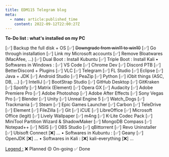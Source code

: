 ```yaml
---
title: EDM115 Telegram blog
meta:
  - name: article:published_time
    content: 2022-09-12T22:00:27Z
---
```


**To-Do list : what's installed on my PC**

[✅] Backup the full disk + OS
[✅] ~~Downgrade from win11 to win10~~
[✅] Go through installation
[✅] Link my Microsoft accounts
[✅] Remove Bloatwares (MacAfee, …)
[✅] Dual Boot : Install Kubuntu
[✅] Triple Boot : Install Kali
• Softwares in Windows :
[✅] VS Code
[✅] Chrome Dev
[✅] Discord PTB
[✅] BetterDiscord + Plugins
[✅] VLC
[✅] Telegram
[✅] FL Studio
[✅] Eclipse
[✅] Java + JDK
[✅] Android Studio
[✅] PeaZip
[✅] Python
[✅] iObit things (ASC, DB, …)
[✅] IntelliJ
[✅] BootStrap Studio
[✅] GitHub Desktop
[✅] GitKraken
[✅] Spotify
[✅] Matrix (Element)
[✅] Opera GX
[✅] Audacity
[✅] Adobe Premiere Pro
[✅] Adobe Photoshop
[✅] Adobe After Effects
[✅] Sony Vegas Pro
[✅] Blender
[✅] Unity
[✅] Unreal Engine 5
[✅] Watch_Dogs
[✅] Trackmania
[✅] Steam
[✅] Epic Games Launcher
[✅] Carbon
[✅] TeleDrive
[✅] Element
[✅] FileZilla
[✅] Git
[✅] iCUE
[✅] LibreOffice
[✅] Microsoft Office (legit)
[✅] Lively Wallpaper
[✅] m4ng
[✅] K-Lite Codec Pack
[✅] MiniTool Partition Wizard & ShadowMaker
[✅] MongoDB Compass
[✅] Notepad++
[✅] NSIS
[✅] OBS Studio
[✅] qBittorrent
[✅] Revo Uninstaller
[✅] Ubisoft Connect
[❌] …
• Softwares in Kubuntu :
[✅] Geany
[✅] OpenJDK
[❌] …
• Softwares in Kali :
[❌] kali-everything
[❌] …

<ins>Legend :</ins>
❌ Planned
🟡 On-going
✅ Done
